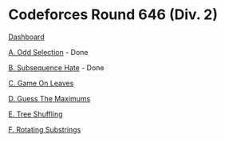 # Codeforces Round 646 (Div. 2)

[Dashboard](https://codeforces.com/contest/1363)

[A. Odd Selection](https://codeforces.com/contest/1363/problem/A) - Done

[B. Subsequence Hate](https://codeforces.com/contest/1363/problem/B) - Done

[C. Game On Leaves](https://codeforces.com/contest/1363/problem/C)

[D. Guess The Maximums](https://codeforces.com/contest/1363/problem/D)

[E. Tree Shuffling](https://codeforces.com/contest/1363/problem/E)

[F. Rotating Substrings](https://codeforces.com/contest/1363/problem/F)
